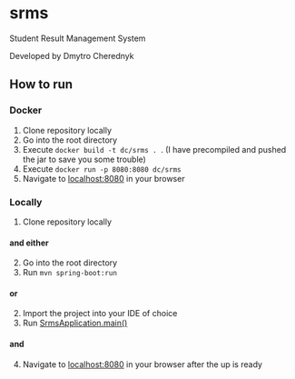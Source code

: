 # srms
Student Result Management System

Developed by Dmytro Cherednyk

## How to run

### Docker

1. Clone repository locally
2. Go into the root directory
3. Execute `docker build -t dc/srms . `. (I have precompiled and pushed the jar to save you some trouble)
4. Execute `docker run -p 8080:8080 dc/srms`
5. Navigate to [localhost:8080](http://localhost:8080) in your browser

### Locally

1. Clone repository locally

#### and either

2. Go into the root directory
3. Run `mvn spring-boot:run`

#### or

2. Import the project into your IDE of choice
3. Run [SrmsApplication.main()](src/main/java/com/dc/srms/SrmsApplication.java)

#### and

4. Navigate to [localhost:8080](http://localhost:8080) in your browser after the up is ready 

